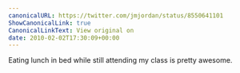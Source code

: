 ```yaml
---
canonicalURL: https://twitter.com/jmjordan/status/8550641101
ShowCanonicalLink: true
CanonicalLinkText: View original on
date: 2010-02-02T17:30:09+00:00
---
```

Eating lunch in bed while still attending my class is pretty awesome.